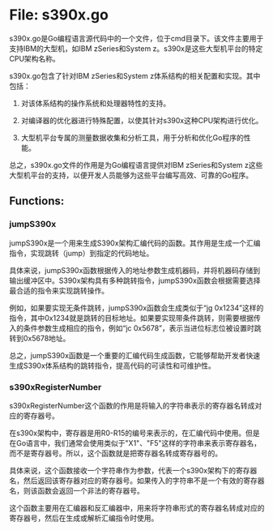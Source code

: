 # File: s390x.go

s390x.go是Go编程语言源代码中的一个文件，位于cmd目录下。该文件主要用于支持IBM的大型机，如IBM zSeries和System z。s390x是这些大型机平台的特定CPU架构名称。

s390x.go包含了针对IBM zSeries和System z体系结构的相关配置和实现。其中包括：

1. 对该体系结构的操作系统和处理器特性的支持。

2. 对编译器的优化器进行特殊配置，以使其针对s390x这种CPU架构进行优化。

3. 大型机平台专属的测量数据收集和分析工具，用于分析和优化Go程序的性能。

总之，s390x.go文件的作用是为Go编程语言提供对IBM zSeries和System z这些大型机平台的支持，以便开发人员能够为这些平台编写高效、可靠的Go程序。

## Functions:

### jumpS390x

jumpS390x是一个用来生成S390x架构汇编代码的函数。其作用是生成一个汇编指令，实现跳转（jump）到指定的代码地址。

具体来说，jumpS390x函数根据传入的地址参数生成机器码，并将机器码存储到输出缓冲区中。S390x架构具有多种跳转指令，jumpS390x函数会根据需要选择最合适的指令来实现跳转操作。

例如，如果要实现无条件跳转，jumpS390x函数会生成类似于“jg 0x1234”这样的指令，其中0x1234就是跳转的目标地址。如果要实现带条件跳转，则需要根据传入的条件参数生成相应的指令，例如“jc 0x5678”，表示当进位标志位被设置时跳转到0x5678地址。

总之，jumpS390x函数是一个重要的汇编代码生成函数，它能够帮助开发者快速生成S390x体系结构的跳转指令，提高代码的可读性和可维护性。



### s390xRegisterNumber

s390xRegisterNumber这个函数的作用是将输入的字符串表示的寄存器名转成对应的寄存器号。

在s390x架构中，寄存器是用R0-R15的编号来表示的，在汇编代码中使用。但是在Go语言中，我们通常会使用类似于"X1"、"F5"这样的字符串来表示寄存器名，而不是寄存器号。所以，这个函数就是把寄存器名转成寄存器号的。

具体来说，这个函数接收一个字符串作为参数，代表一个s390x架构下的寄存器名，然后返回该寄存器对应的寄存器号。如果传入的字符串不是一个有效的寄存器名，则该函数会返回一个非法的寄存器号。

这个函数主要用在汇编器和反汇编器中，用来将字符串形式的寄存器名转成对应的寄存器号，然后在生成或解析汇编指令时使用。



